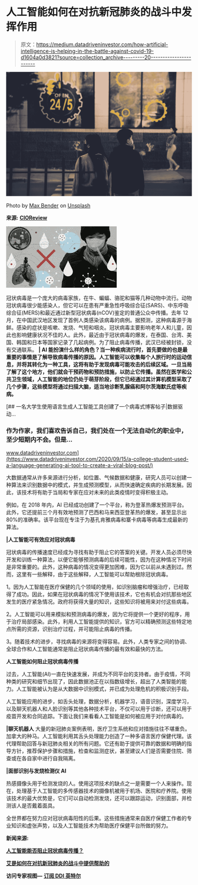 # 人工智能如何在对抗新冠肺炎的战斗中发挥作用

> 原文：<https://medium.datadriveninvestor.com/how-artificial-intelligence-is-helping-in-the-battle-against-covid-19-d1604a0d3821?source=collection_archive---------20----------------------->

![](img/b09e593b1962346eab2809030e56ff64.png)

Photo by [Max Bender](https://unsplash.com/@maxwbender?utm_source=medium&utm_medium=referral) on [Unsplash](https://unsplash.com?utm_source=medium&utm_medium=referral)

**来源:** [**CIOReview**](https://bit.ly/3htlNMl)

![](img/1c5f675f593cbe53218f381c853901b2.png)

冠状病毒是一个庞大的病毒家族，在牛、蝙蝠、骆驼和猫等几种动物中流行。动物冠状病毒很少能感染人，但它可以在患有严重急性呼吸综合征(SARS)、中东呼吸综合征(MERS)和最近通过新型冠状病毒(nCOV)鉴定的普通公众中传播。去年 12 月，在中国武汉地区发现了首例人类感染该病毒的病例。据预测，这种病毒源于海鲜。感染的症状是咳嗽、发烧、气短和咽炎。冠状病毒主要影响老年人和儿童，因此也影响健康状况不佳的人。此外，最近由于冠状病毒的爆发，在泰国、台湾、美国、韩国和日本等国家记录了几起病例。为了阻止病毒传播，武汉已经被封锁，没有交通联系。
 **| AI 能扮演什么样的角色？当一种疾病流行时，首先要做的也是最重要的事情是了解导致病毒传播的原因。人工智能可以收集每个人旅行时的运动信息，并将其转化为一种工具，这将有助于发现病毒可能攻击的后续区域。一旦当局了解了这个地方，他们就会干预药物和预防措施，以防止它传播。虽然在医学和公共卫生领域，人工智能的地位仍处于萌芽阶段，但它已经通过其计算机模型采取了几个步骤，这些模型将通过扫描大脑，适当地诊断乳腺癌和阿尔茨海默氏症等疾病。**

[](https://www.datadriveninvestor.com/2020/09/15/a-college-student-used-a-language-generating-ai-tool-to-create-a-viral-blog-post/) [## 一名大学生使用语言生成人工智能工具创建了一个病毒式博客帖子|数据驱动…

### 作为作家，我们喜欢告诉自己，我们处在一个无法自动化的职业中，至少短期内不会。但是…

www.datadriveninvestor.com](https://www.datadriveninvestor.com/2020/09/15/a-college-student-used-a-language-generating-ai-tool-to-create-a-viral-blog-post/) 

大数据通常从许多来源进行分析，如位置、气候数据和健康，研究人员可以创建一种算法来识别数据中的模式，并生成预测模型，从而快速确定疾病的长期发展。因此，该技术将有助于当局和专家在应对未来的此类疫情时变得积极主动。

例如，在 2018 年内，AI 已经成功创建了一个平台，称为登革热爆发预测平台。此外，它还提前三个月有效地预测了巴西和马来西亚登革热的爆发，甚至显示出 80%的准确率。该平台现在专注于为基孔肯雅病毒和寨卡病毒等病毒生成最新的算法。

**|人工智能可有效应对冠状病毒**

冠状病毒的传播速度已经成为寻找有助于阻止它的答案的关键。开发人员必须尽快开发和训练一种算法，以便它能够预测病毒的后续可能性，因为在这种情况下时间是非常重要的。此外，这种病毒的情况变得更加困难，因为它以前从未遇到过。然而，这里有一些解释，由于这些解释，人工智能可以帮助根除冠状病毒。

1。因为人工智能在医疗保健的几个领域的使用，如识别脑瘤和增强治疗，已经取得了成功。因此，如果在冠状病毒的情况下使用该技术，它也有机会对抗那些地区发生的医疗紧急情况。政府将获得大量的知识，这些知识将被用来对付这些病毒。

2。人工智能可以用来模拟和预测病毒的爆发，因为它将提供一个更好的程序，用于治疗局部感染。此外，利用人工智能提供的知识，官方可以精确预测这些特定地点所需的资源，识别治疗过程，并可能阻止病毒的传播。

3。随着技术的进步，寻找病毒的来源将变得容易。此外，人类专家之间的协调、全球合作和人工智能通常是阻止冠状病毒传播的最有效和最快的方法。

**人工智能如何阻止冠状病毒传播**

过去，人工智能(AI)一直在快速发展，并成为不同平台的支持者。由于疫情，不同种类的研究和细节出现了，因此数据池正在以指数级增长，超出了人类智能的能力。人工智能被认为是从大数据中识别模式，并已成为处理危机的积极识别手段。

人工智能应用的进步，如舌头处理，数据分析，机器学习，语音识别，深度学习，以及聊天机器人和人脸识别等其他各种技术平台，不仅可以用于诊断，还可以用于疫苗开发和合同追踪。下面让我们来看看人工智能是如何被应用于对付病毒的。

**|聊天机器人** 
大量的新冠肺炎案例表明，医疗卫生系统和应对措施往往不堪重负。加拿大的种马。人工智能利用其舌头处理能力创造了一种多语言医疗保健代理。该代理帮助回答与新冠肺炎相关的所有问题。它还有助于提供可靠的数据和明确的指导方针，推荐保护步骤和措施，检查和监测症状，甚至建议人们是否需要住院、筛查或在各自家中进行自我隔离。

**|面部识别与发烧检测仪 AI**

热感摄像头用于检测发烧的人。使用这项技术的缺点之一是需要一个人来操作。现在，处理基于人工智能的多传感器技术的摄像机被用于机场、医院和疗养院。使用该技术的最大优势是，它们可以自动检测发烧，还可以跟踪运动，识别面部，并检测该人是否戴着面具。

全世界都在努力应对冠状病毒阳性的后果。这些措施通常来自医疗保健工作者的专业知识和虚张声势，以及人工智能技术为帮助医疗保健平台所做的努力。

**新闻来源:**

[**人工智能能否阻止冠状病毒传播？**](https://bit.ly/3c0g0Ng)

[**艾是如何在对抗新冠肺炎的战斗中提供帮助的**](https://bit.ly/2Ft3g5F)

**访问专家视图—** [**订阅 DDI 英特尔**](https://datadriveninvestor.com/ddi-intel)